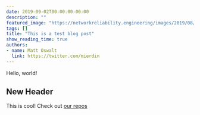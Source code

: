 ```yaml
---
date: 2019-09-02T00:00:00-00:00
description: ""
featured_image: "https://networkreliability.engineering/images/2019/08/nrelabs-v1.0.0.png"
tags: []
title: "This is a test blog post"
show_reading_time: true
authors:
- name: Matt Oswalt
  link: https://twitter.com/mierdin
---
```


Hello, world!

## New Header

This is cool! Check out [our repos](https://github.com/nre-learning)
